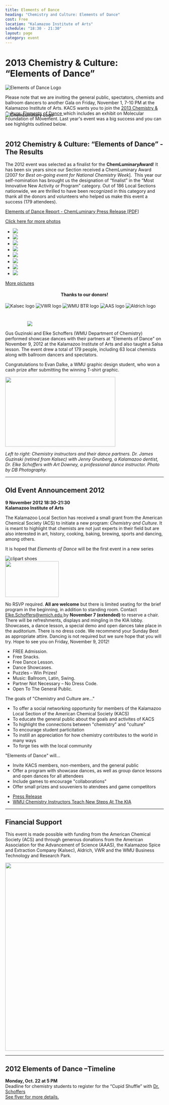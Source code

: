 ```yaml
---
title: Elements of Dance
heading: "Chemistry and Culture: Elements of Dance"
cost: Free
location: "Kalamazoo Institute of Arts"
schedule: "18:30 - 21:30"
layout: page
category: event
---
```


<h1>
  2013 Chemistry &amp; Culture: &ldquo;Elements of Dance&rdquo;
</h1>

<div class="row">
  <div class="col-{{ site.device }}-3">
    <img src="{{ site.url }}/images/eod-logo.png"
	 class="img-responsive"
	 title="Elements of Dance Logo"
	 />
  </div>
  <div class="col-{{ site.device }}-6">
    <p class="text-center">
      Please note that we are inviting the general public, spectators,
      chemists and ballroom dancers to another Gala on Friday,
      November 1, 7-10 PM at the Kalamazoo Institute of Arts. KACS
      wants you to join the
      <a href="{{ site.url }}/event/2013/11/01/elements-of-dance.html" title="2013 Elements of Dance event page">
	2013 Chemistry & Culture: Elements of Dance
      </a>
      which includes an exhibit on Molecular Foundation of
      Movement. Last year's event was a big success and you can see
      highlights outlined below.
    </p>
  </div>
  <div class="col-{{ site.device }}-3">
    <img src="{{ site.url }}/images/chemluminary.png"
	 class="img-responsive hidden-sm hidden-xs"
	 title="ChemLuminary Logo"
	 style="margin-top: -60px;"/>
  </div>
</div>

<h2>2012 Chemistry &amp; Culture: &ldquo;Elements of Dance&rdquo; - The Results</h2>
<p>
</p>
<p>
  The 2012 event was selected as a finalist for
  the <b>ChemLuminaryAward</b>! It has been six years since our
  Section received a ChemLuminary Award [2007 for <em>Best on-going
  event for National Chemistry Week</em>].&nbsp; This year our
  self-nomination has brought us the designation of
  &ldquo;finalist&rdquo; in the &ldquo;Most Innovative New Activity or
  Program&rdquo; category. Out of 186 Local Sections nationwide, we
  are thrilled to have been recognized in this category and thank all
  the donors and volunteers who helped us make this event a success
  (179 attendees).
</p>
<p>
  <a href="{{ site.url }}/images/elements_of_dance_report.pdf"
     title="Press Release of Elements of Dance and ChemLuminary Awards">
    Elements of Dance Report - ChemLuminary Press Release [PDF]
  </a>
</p>
<p>
  <a href="{{ site.url }}/elements-of-dance/photos.html">
    Click here for more photos
  </a>
</p>

<div class="row">
  <div class="col-{{ site.device }}-8">
    <div id="dance-photos">
      <ul class="bjqs">
	<li>
	  <a href="photos.html"
	     title="click for more photos">
	    <img src="{{ site.url }}/images/eod02-mdpi.jpg" />
	  </a>
	</li>
	<li>
	  <a href="photos.html"
	     title="click for more photos">
	    <img src="{{ site.url }}/images/eod09-mdpi.jpg" />
	  </a>
	</li>
	<li>
	  <a href="photos.html"
	     title="click for more photos">
	    <img src="{{ site.url }}/images/eod18-mdpi.jpg" />
	  </a>
	</li>
	<li>
	  <a href="photos.html"
	     title="click for more photos">
	    <img src="{{ site.url }}/images/eod20-mdpi.jpg" />
	  </a>
	</li>
	<li>
	  <a href="photos.html"
	     title="click for more photos">
	    <img src="{{ site.url }}/images/eod01-mdpi.jpg" />
	  </a>
	</li>
	<li>
	  <a href="photos.html"
	     title="click for more photos">
	    <img src="{{ site.url }}/images/eod08-mdpi.jpg" />
	  </a>
	</li>
	<li>
	  <a href="photos.html"
	     title="click for more photos">
	    <img src="{{ site.url }}/images/eod12-mdpi.jpg" />
	  </a>
	</li>
	<li>
	  <a href="photos.html"
	     title="click for more photos">
	    <img src="{{ site.url }}/images/eod19-mdpi.jpg" />
	  </a>
	</li>
      </ul>
      <p id="more-button">
	<a href="{{ site.url }}/elements-of-dance/photos.html">
	  More pictures
	</a>
      </p>
    </div>
  </div>
  <div class="col-{{ site.device }}-4">
    <h4 class="DarkRed" style="text-align: center">
      Thanks to our donors!
    </h4>
    <div id="slideshow">
      <img src="{{ site.url }}/images/logos/kalsec.png" alt="Kalsec logo" />
      <img src="{{ site.url }}/images/donor-vwr.png" alt="VWR logo" />
      <img src="{{ site.url }}/images/donor-wmu.png" alt="WMU BTR logo" />
      <img src="{{ site.url }}/images/donor-aas.png" alt="AAS logo" />
      <img src="{{ site.url }}/images/donor-aldrich.png" alt="Aldrich logo" />
    </div>
    <img src="{{ site.url }}/images/chemluminary.png"
	 style="margin-left: 70px; margin-top: 40px"/>
  </div>
</div>

<p>
  Gus Guzinski and Elke Schoffers (WMU Department of Chemistry)
  performed showcase dances with their partners at &quot;Elements of
  Dance&quot; on November 9, 2012 at the Kalamazoo Institute of Arts
  and also taught a Salsa lesson. The event drew a total of 179
  people, including 63 local chemists along with ballroom dancers and
  spectators.
</p>
<p>
  Congratulations to Evan Dalke, a WMU graphic design student, who won
  a cash prize after submitting the winning T-shirt graphic.
</p>

<img src="{{ site.url }}/images/eod03-mdpi.jpg"
     width="350" height="222px" />
<p>
  <em>
    Left to right: Chemistry instructors and their dance
    partners. Dr. James Guzinski (retired from Kalsec) with
    Jenny Grunberg, a Kalamazoo dentist, Dr. Elke Schoffers with
    Art Downey, a professional dance instructor. Photo by DB
    Photography.
  </em>
</p>
<hr />

<h2>Old Event Announcement 2012</h2>
<strong>
  9 November 2012 18:30-21:30<br />
  Kalamazoo Institute of Arts
</strong>

The Kalamazoo Local Section has received a small grant from the
American Chemical Society (ACS) to initiate a new program:
*Chemistry and Culture*. It is meant to highlight that chemists are
not just experts in their field but are also interested in art,
history, cooking, baking, brewing, sports and dancing, among others.

It is hoped that *Elements of Dance* will be the first event in a new series
<div class="row">
  <div class="col-{{ site.device }}-1">
    <img src="{{ site.url }}/images/Dance_clip_image004.png"
	 alt="clipart shoes" />
  </div>
  <div class="col-{{ site.device }}-3">
    <img src="{{ site.url }}/images/DancePhoto_2_small.jpg" width="170" height="114">
  </div>
  <div class="col-{{ site.device }}-8">
    <p>
      No RSVP required. <strong>All are welcome</strong> but there is
      limited seating for the brief program in the beginning, in
      addition to standing room. Contact
      <a href="mailto:Elke.Schoffers@wmich.edu">
	Elke.Schoffers@wmich.edu
      </a>
      by <strong>November 7 (extended)</strong> to reserve a
      chair. There will be refreshments, displays and mingling in the
      KIA lobby. Showcases, a dance lesson, a special demo and open
      dances take place in the auditorium. There is no dress code. We
      recommend your Sunday Best as appropriate attire. Dancing is not
      required but we sure hope that you will try. Hope to see you on
      Friday, November 9, 2012!
    </p>
  </div>
</div>

- FREE Admission.
- Free Snacks.
- Free Dance Lesson.
- Dance Showcases.
- Puzzles – Win Prizes!
- Music: Ballroom, Latin, Swing.
- Partner Not Necessary – No Dress Code.
- Open To The General Public.

The goals of "Chemistry and Culture are..."
- To offer a social networking opportunity for members of the Kalamazoo Local Section of the American Chemical Society (KACS)
- To educate the general public about the goals and activites of KACS
- To highlight the connections between "chemistry" and "culture"
- To encourage student particitation
- To instill an appreciation for how chemistry contributes to the world in many ways
- To forge ties with the local community

"Elements of Dance" will...
- Invite KACS members, non-members, and the general public
- Offer a program with showcase dances, as well as group dance lessons and open dances for all attendees
- Include games to encourage "collaborations"
- Offer small prizes and souveniers to atendees and game competitors

<ul>
  <li>
    <a href="{{ site.url }}/elements-of-dance/FinalDancePressRelease.jpg">
      Press Release
    </a>
  </li>
  <li>
    <a href="{{ site.url }}/elements-of-dance/WMUChemistryInstructors_Salsa.jpg">
      WMU Chemistry Instructors Teach New Steps At The KIA
    </a>
  </li>
</ul>

<hr />

<h2>Financial Support</h2>
<p>
  This event is made possible with funding from the American
	Chemical Society (ACS) and through generous donations from the
	American Association for the Advancement of Science (AAAS),
	the Kalamazoo Spice and Extraction Company (Kalsec), Aldrich,
	VWR and the WMU Business Technology and Research Park.
</p>
<img src="{{ site.url }}/images/DonorLogos.png" width="598">

<hr />

<h2>2012 Elements of Dance &ndash;Timeline</h2>

<p><strong>Monday, Oct. 22 at 5 PM</strong><br> Deadline for chemistry
  students to register for the &ldquo;Cupid Shuffle&rdquo;
  with <a href="mailto:elke.schoffers@wmich.edu">Dr. Schoffers</a><br />
  <a href="{{ site.url }}/elements-of-dance/ElementsOfDanceCupidShuffle.jpg">
    See flyer for more details.
  </a>
</p>
